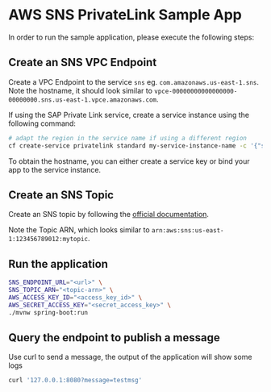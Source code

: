 # AWS SNS PrivateLink Sample App

In order to run the sample application, please execute the following steps:

## Create an SNS VPC Endpoint
Create a VPC Endpoint to the service `sns` eg. `com.amazonaws.us-east-1.sns`.
Note the hostname, it should look similar to `vpce-00000000000000000-00000000.sns.us-east-1.vpce.amazonaws.com`.

If using the SAP Private Link service, create a service instance using the following command:
```bash 
# adapt the region in the service name if using a different region
cf create-service privatelink standard my-service-instance-name -c '{"serviceName": "com.amazonaws.eu-central-1.sns"}'
```

To obtain the hostname, you can either create a service key or bind your app to the service instance.

## Create an SNS Topic
Create an SNS topic by following the [official documentation](https://docs.aws.amazon.com/sns/latest/dg/sns-create-topic.html).

Note the Topic ARN, which looks similar to `arn:aws:sns:us-east-1:123456789012:mytopic`.

## Run the application

```bash
SNS_ENDPOINT_URL="<url>" \
SNS_TOPIC_ARN="<topic-arn>" \
AWS_ACCESS_KEY_ID="<access_key_id>" \
AWS_SECRET_ACCESS_KEY="<secret_access_key>" \
./mvnw spring-boot:run
```

## Query the endpoint to publish a message
Use curl to send a message, the output of the application will show some logs
```bash
curl '127.0.0.1:8080?message=testmsg'
```